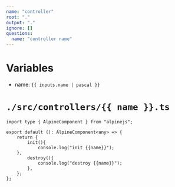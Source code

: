 ```yaml
---
name: "controller"
root: "."
output: "."
ignore: []
questions:
  name: "controller name"
---
```


# Variables
- name: `{{ inputs.name | pascal }}`

# `./src/controllers/{{ name }}.ts`

```tsx
import type { AlpineComponent } from "alpinejs";

export default (): AlpineComponent<any> => {
	return {
		init(){
			console.log("init {{name}}");
    },
		destroy(){
			console.log("destroy {{name}}");
		},
	};
};

```